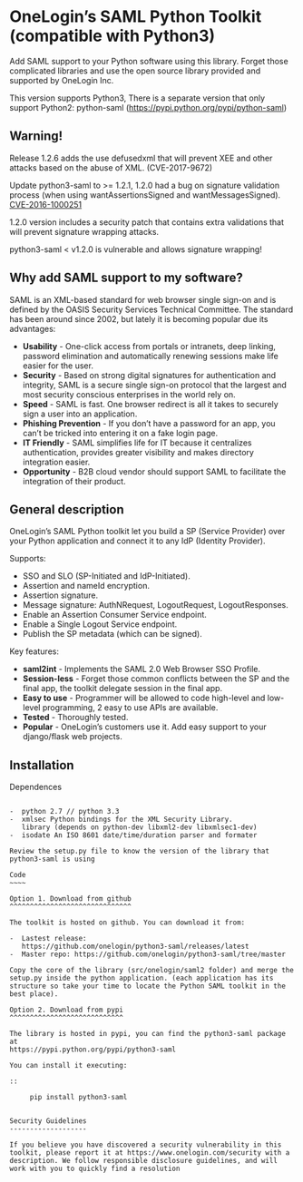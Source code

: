 OneLogin’s SAML Python Toolkit (compatible with Python3)
========================================================

Add SAML support to your Python software using this library.
Forget those complicated libraries and use the open source library provided
and supported by OneLogin Inc.

This version supports Python3, There is a separate version that only support Python2: python-saml (https://pypi.python.org/pypi/python-saml)

Warning!
--------

Release 1.2.6 adds the use defusedxml that will prevent XEE and other attacks based on the abuse of XML. (CVE-2017-9672)

Update python3-saml to >= 1.2.1, 1.2.0 had a bug on signature validation process (when using wantAssertionsSigned and wantMessagesSigned). [CVE-2016-1000251](https://github.com/distributedweaknessfiling/DWF-Database-Artifacts/blob/master/DWF/2016/1000251/CVE-2016-1000251.json)

1.2.0 version includes a security patch that contains extra validations that will prevent signature wrapping attacks.

python3-saml < v1.2.0 is vulnerable and allows signature wrapping!


Why add SAML support to my software?
------------------------------------

SAML is an XML-based standard for web browser single sign-on and is
defined by the OASIS Security Services Technical Committee. The standard
has been around since 2002, but lately it is becoming popular due its
advantages:

-  **Usability** - One-click access from portals or intranets, deep
   linking, password elimination and automatically renewing sessions
   make life easier for the user.
-  **Security** - Based on strong digital signatures for authentication
   and integrity, SAML is a secure single sign-on protocol that the
   largest and most security conscious enterprises in the world rely on.
-  **Speed** - SAML is fast. One browser redirect is all it takes to
   securely sign a user into an application.
-  **Phishing Prevention** - If you don’t have a password for an app,
   you can’t be tricked into entering it on a fake login page.
-  **IT Friendly** - SAML simplifies life for IT because it centralizes
   authentication, provides greater visibility and makes directory
   integration easier.
-  **Opportunity** - B2B cloud vendor should support SAML to facilitate
   the integration of their product.

General description
-------------------

OneLogin’s SAML Python toolkit let you build a SP (Service Provider)
over your Python application and connect it to any IdP (Identity
Provider).

Supports:

-  SSO and SLO (SP-Initiated and IdP-Initiated).
-  Assertion and nameId encryption.
-  Assertion signature.
-  Message signature: AuthNRequest, LogoutRequest, LogoutResponses.
-  Enable an Assertion Consumer Service endpoint.
-  Enable a Single Logout Service endpoint.
-  Publish the SP metadata (which can be signed).

Key features:

-  **saml2int** - Implements the SAML 2.0 Web Browser SSO Profile.
-  **Session-less** - Forget those common conflicts between the SP and
   the final app, the toolkit delegate session in the final app.
-  **Easy to use** - Programmer will be allowed to code high-level and
   low-level programming, 2 easy to use APIs are available.
-  **Tested** - Thoroughly tested.
-  **Popular** - OneLogin’s customers use it. Add easy support to your
   django/flask web projects.


Installation
------------

Dependences
~~~~~~~~~~~

-  python 2.7 // python 3.3
-  xmlsec Python bindings for the XML Security Library.
   library (depends on python-dev libxml2-dev libxmlsec1-dev)
-  isodate An ISO 8601 date/time/duration parser and formater

Review the setup.py file to know the version of the library that python3-saml is using

Code
~~~~

Option 1. Download from github
^^^^^^^^^^^^^^^^^^^^^^^^^^^^^^

The toolkit is hosted on github. You can download it from:

-  Lastest release:
   https://github.com/onelogin/python3-saml/releases/latest
-  Master repo: https://github.com/onelogin/python3-saml/tree/master

Copy the core of the library (src/onelogin/saml2 folder) and merge the
setup.py inside the python application. (each application has its
structure so take your time to locate the Python SAML toolkit in the
best place).

Option 2. Download from pypi
^^^^^^^^^^^^^^^^^^^^^^^^^^^^

The library is hosted in pypi, you can find the python3-saml package at
https://pypi.python.org/pypi/python3-saml

You can install it executing:

::

     pip install python3-saml


Security Guidelines
-------------------

If you believe you have discovered a security vulnerability in this toolkit, please report it at https://www.onelogin.com/security with a description. We follow responsible disclosure guidelines, and will work with you to quickly find a resolution

